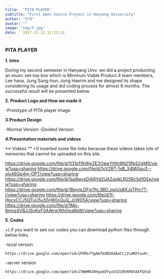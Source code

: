 ```yaml
---
title:  "PITA PLAYER"
subtitle: "First Open Source Project in Hanyang University"
author: "안개"
avatar: ""
image: "img/f.jpg"
date:   2017-12-13 12:13:12
---
```


### PITA PLAYER





**1. Intro**
  
   During my second semester in Hanyang Univ. we did a project producting an music set-top box which is Minimum Viable Product.4 team members, Lee hana, Jung Sung-hun, Jung Haerim and me designed its shape considering its usage and did coding process for almost 6 months. The successful result will be presented below.

**2. Product Logo and How we made it**
  
  -Prototype of PITA player
  image 
  
**3.Product Design**
  
   -Normal Version 
   -Divided Version
   
**4.Presentation materials and videos**
  
  **-Videos **
  +)I inserted some file links because these videos takes lots of memories that cannot be uploaded on this site.

  https://drive.google.com/file/d/1I31p11Kj6jyZE2OawYHth9N21RbS2gM0/view?usp=sharing
  https://drive.google.com/file/d/1cV2RT-1sB_X4MGgu3--olx46Gp4m-OPT/view?usp=sharing
  https://drive.google.com/file/d/1sa9wysD4j8Yd2UAZaslkLR25RcSd1DEp/view?usp=sharing
  https://drive.google.com/file/d/1BeynLDFvi7hL3BD_ppiUs8XJsTPm7T-i/view?usp=sharing
  https://drive.google.com/file/d/1I-HpcxCCJ5QTuU5uS5H80oQuQ_JcW05A/view?usp=sharing
  https://drive.google.com/file/d/1Mp-6mnz4VBJJSyKxF0AAtrw1KhOea8bW/view?usp=sharing

**5. Codes**
 
   
   +) if you want to see our codes you can download python files through below links.
   
   -local version
   
    https://drive.google.com/open?id=1PXMsfYgAAf6UBI8dAaCcj2LmM2tuo6r_
    
   
   -server version 
   
    https://drive.google.com/open?id=1TWmMHJ8HywkOfyuU32CBtKM4tA4fQXcD



